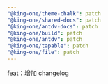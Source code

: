 ```yaml
---
"@king-one/theme-chalk": patch
"@king-one/shared-docs": patch
"@king-one/antdv-docs": patch
"@king-one/build": patch
"@king-one/antdv": patch
"@king-one/tapable": patch
"@king-one/file": patch
---
```


feat：增加 changelog
